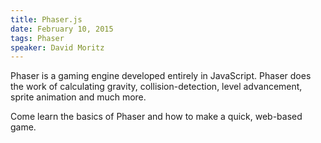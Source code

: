 ```yaml
---
title: Phaser.js
date: February 10, 2015
tags: Phaser
speaker: David Moritz
---
```



Phaser is a gaming engine developed entirely in JavaScript. Phaser does the work of calculating gravity, collision-detection, level advancement, sprite animation and much more.

Come learn the basics of Phaser and how to make a quick, web-based game.


